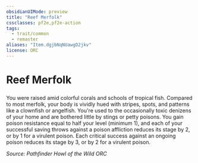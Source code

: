```yaml
---
obsidianUIMode: preview
title: "Reef Merfolk"
cssclasses: pf2e,pf2e-action
tags:
  - trait/common
  - remaster
aliases: "Item.dgjbNqNUawgD2jkv"
license: ORC
---
```

# Reef Merfolk

### 






You were raised amid colorful corals and schools of tropical fish. Compared to most merfolk, your body is vividly hued with stripes, spots, and patterns like a clownfish or angelfish. You're used to the occasionally toxic denizens of your home and are bothered little by stings or petty poisons. You gain poison resistance equal to half your level (minimum 1), and each of your successful saving throws against a poison affliction reduces its stage by 2, or by 1 for a virulent poison. Each critical success against an ongoing poison reduces its stage by 3, or by 2 for a virulent poison.

*Source: Pathfinder Howl of the Wild*
*ORC*